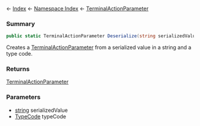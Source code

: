 ← [Index](Api-Index) ← [Namespace Index](Namespace-Index) ← [TerminalActionParameter](Sandbox.ModAPI.Ingame.TerminalActionParameter)

### Summary

```csharp
public static TerminalActionParameter Deserialize(string serializedValue, TypeCode typeCode)
```

Creates a [TerminalActionParameter](Sandbox.ModAPI.Ingame.TerminalActionParameter) from a serialized value in a string and a type code.

### Returns

[TerminalActionParameter](Sandbox.ModAPI.Ingame.TerminalActionParameter)



### Parameters

* [string](https://docs.microsoft.com/en-us/dotnet/api/System.String?view=netframework-4.6) serializedValue
* [TypeCode](https://docs.microsoft.com/en-us/dotnet/api/System.TypeCode?view=netframework-4.6) typeCode
